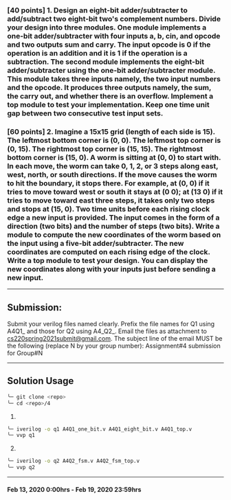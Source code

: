 ### [40 points] 1. Design an eight-bit adder/subtracter to add/subtract two eight-bit two's complement numbers. Divide your design into three modules. One module implements a one-bit adder/subtracter with four inputs a, b, cin, and opcode and two outputs sum and carry. The input opcode is 0 if the operation is an addition and it is 1 if the operation is a subtraction. The second module implements the eight-bit adder/subtracter using the one-bit adder/subtracter module. This module takes three inputs namely, the two input numbers and the opcode. It produces three outputs namely, the sum, the carry out, and whether there is an overflow. Implement a top module to test your implementation. Keep one time unit gap between two consecutive test input sets.

### [60 points] 2. Imagine a 15x15 grid (length of each side is 15). The leftmost bottom corner is (0, 0). The leftmost top corner is (0, 15). The rightmost top corner is (15, 15). The rightmost bottom corner is (15, 0). A worm is sitting at (0, 0) to start with. In each move, the worm can take 0, 1, 2, or 3 steps along east, west, north, or south directions. If the move causes the worm to hit the boundary, it stops there. For example, at (0, 0) if it tries to move toward west or south it stays at (0 0); at (13 0) if it tries to move toward east three steps, it takes only two steps and stops at (15, 0). Two time units before each rising clock edge a new input is provided. The input comes in the form of a direction (two bits) and the number of steps (two bits). Write a module to compute the new coordinates of the worm based on the input using a five-bit adder/subtracter. The new coordinates are computed on each rising edge of the clock. Write a top module to test your design. You can display the new coordinates along with your inputs just before sending a new input.

----------------
## Submission:
Submit your verilog files named clearly. Prefix the file names for Q1 using A4Q1_ and those for Q2 using A4_Q2_. Email the files as attachment to cs220spring2021submit@gmail.com. The subject line of the email MUST be the following (replace N by your group number): Assignment#4 submission for Group#N

---------------
## Solution Usage
```bash
╰─ git clone <repo>
╰─ cd <repo>/4
```
1.
```bash
╰─ iverilog -o q1 A4Q1_one_bit.v A4Q1_eight_bit.v A4Q1_top.v
╰─ vvp q1 
```
2.
```bash
╰─ iverilog -o q2 A4Q2_fsm.v A4Q2_fsm_top.v
╰─ vvp q2 
```
---------------
#### Feb 13, 2020 0:00hrs - Feb 19, 2020 23:59hrs